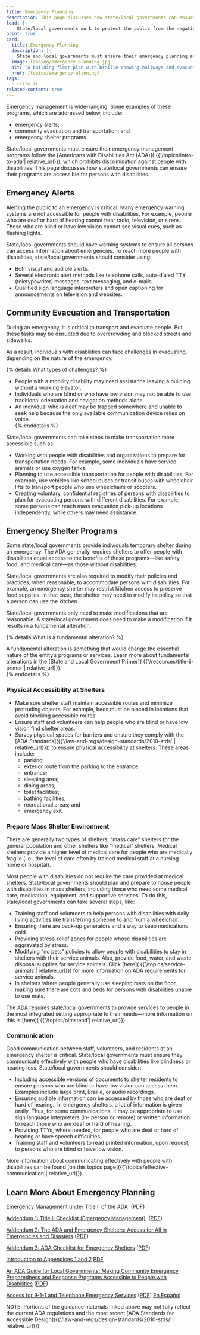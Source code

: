 ```yaml
---
title: Emergency Planning
description: This page discusses how state/local governments can ensure their emergency planning and management programs are accessible for persons with disabilities.
lead: |-
    State/local governments work to protect the public from the negative impacts of emergencies and disasters, including storms and other weather events. This work—known as “emergency management”—includes preparing for, responding to, and recovering from emergencies and disasters.  
print: true
card:
  title: Emergency Planning
  description: |-
    State and local governments must ensure their emergency planning and management programs are accessible for persons with disabilities.
  image: landing/emergency-planning.jpg
  alt: "A building floor plan with braille showing hallways and evacuation routes"
  href: /topics/emergency-planning/
tags:
  - title ii
related-content: true
---
```


Emergency management is wide-ranging. Some examples of these programs, which
are addressed below, include:  
- emergency alerts;  
- community evacuation and transportation; and  
- emergency shelter programs.  

State/local governments must ensure their emergency management programs follow
the [Americans with Disabilities Act (ADA)]( {{'/topics/intro-to-ada'| relative_url}}), which prohibits discrimination against people
with disabilities. This page discusses how state/local governments can ensure their
programs are accessible for persons with disabilities.  

## Emergency Alerts  

Alerting the public to an emergency is critical. Many emergency warning systems are
not accessible for people with disabilities. For example, people who are deaf or hard of
hearing cannot hear radio, television, or sirens. Those who are blind or have low vision
cannot see visual cues, such as flashing lights.  

State/local governments should have warning systems to ensure all persons can access
information about emergencies. To reach more people with disabilities, state/local
governments should consider using:  

- Both visual and audible alerts.  
- Several electronic alert methods like telephone calls, auto-dialed TTY (teletypewriter) messages, text messaging, and e-mails.  
- Qualified sign language interpreters and open captioning for announcements on television and websites.  

## Community Evacuation and Transportation  

During an emergency, it is critical to transport and evacuate people. But these tasks
may be disrupted due to overcrowding and blocked streets and sidewalks.  

As a result, individuals with disabilities can face challenges in evacuating, depending on
the nature of the emergency.  

{% details What types of challenges? %}
- People with a mobility disability may need assistance leaving a building without a working elevator.  
- Individuals who are blind or who have low vision may not be able to use traditional orientation and
navigation methods alone.  
- An individual who is deaf may be trapped somewhere and unable to seek help because the only
available communication device relies on voice.  
{% enddetails %}

State/local governments can take steps to make transportation more accessible such
as:  

- Working with people with disabilities and organizations to prepare for
transportation needs. For example, some individuals have service animals or use
oxygen tanks.  
- Planning to use accessible transportation for people with disabilities. For
example, use vehicles like school buses or transit buses with wheelchair lifts to
transport people who use wheelchairs or scooters.  
- Creating voluntary, confidential registries of persons with disabilities to plan for
evacuating persons with different disabilities. For example, some persons can
reach mass evacuation pick-up locations independently, while others may need
assistance.  

## Emergency Shelter Programs  

Some state/local governments provide individuals temporary shelter during an
emergency. The ADA generally requires shelters to offer people with disabilities equal access to the benefits of these programs—like safety, food, and medical care—as those without disabilities.  

State/local governments are also required to modify their policies and practices, when
reasonable, to accommodate persons with disabilities. For example, an emergency
shelter may restrict kitchen access to preserve food supplies. In that case, the shelter
may need to modify its policy so that a person can use the kitchen.  

State/local governments only need to make modifications that are reasonable. A
state/local government does need to make a modification if it results in a fundamental
alteration.  

{% details What is a fundamental alteration? %}  

A fundamental alteration is something that would change the essential nature of the entity’s programs or
services. Learn more about fundamental alterations in the [State and Local Government Primer]( {{'/resources/title-ii-primer'| relative_url}}).  
{% enddetails %}  

### Physical Accessibility at Shelters  

- Make sure shelter staff maintain accessible routes and minimize protruding
objects. For example, beds must be placed in locations that avoid blocking
accessible routes.  
- Ensure staff and volunteers can help people who are blind or have low vision
find shelter areas.  
- Survey physical spaces for barriers and ensure they comply with the [ADA Standards]({{'/law-and-regs/design-standards/2010-stds' | relative_url}})) to ensure physical accessibility at shelters. These areas include:  
  - parking;  
  - exterior route from the parking to the entrance;  
  - entrance;  
  - sleeping area;  
  - dining areas;  
  - toilet facilities;  
  - bathing facilities;  
  - recreational areas; and  
  - emergency exit.  

### Prepare Mass Shelter Environment  

There are generally two types of shelters: “mass care” shelters for the general
population and other shelters like “medical” shelters. Medical shelters provide a higher
level of medical care for people who are medically fragile (i.e., the level of care often by
trained medical staff at a nursing home or hospital).  

Most people with disabilities do not require the care provided at medical shelters.
State/local governments should plan and prepare to house people with disabilities in
mass shelters, including those who need some medical care, medication, equipment,
and supportive services. To do this, state/local governments can take several steps,
like:  
- Training staff and volunteers to help persons with disabilities with daily living
activities like transferring someone to and from a wheelchair.  
- Ensuring there are back-up generators and a way to keep medications cold.  
- Providing stress-relief zones for people whose disabilities are aggravated by
stress.  
- Modifying “no pets” policies to allow people with disabilities to stay in shelters with
their service animals. Also, provide food, water, and waste disposal supplies for
service animals. Click [here]( {{'/topics/service-animals'| relative_url}}) for more information on ADA requirements for service
animals.  
- In shelters where people generally use sleeping mats on the floor, making sure
there are cots and beds for persons with disabilities unable to use mats.  

The ADA requires state/local governments to provide services to people in the most
integrated setting appropriate to their needs—more information on this is [here]( {{'/topics/olmstead'| relative_url}}).  

### Communication  

Good communication between staff, volunteers, and residents at an emergency shelter
is critical. State/local governments must ensure they communicate effectively with
people who have disabilities like blindness or hearing loss. State/local governments
should consider:  
- Including accessible versions of documents to shelter residents to ensure persons
who are blind or have low vision can access them. Examples include large print,
Braille, or audio recordings.  
- Ensuring audible information can be accessed by those who are deaf or hard of
hearing.  In emergency shelters, a lot of information is given orally. Thus, for some
communications, it may be appropriate to use sign language interpreters (in-
person or remote) or written information to reach those who are deaf or hard of
hearing.  
- Providing TTYs, where needed, for people who are deaf or hard of hearing or have
speech difficulties.  
- Training staff and volunteers to read printed information, upon request, to persons
who are blind or have low vision.  

More information about communicating effectively with people with disabilities can be found [on this topics page]({{'/topics/effective-communication'| relative_url}}).  

## Learn More About Emergency Planning

[Emergency Management under Title II of the ADA](https://archive.ada.gov/pcatoolkit/chap7emergencymgmt.htm)  ([PDF](https://archive.ada.gov/pcatoolkit/chap7emergencymgmt.pdf))  

[Addendum 1: Title II Checklist (Emergency Management)](https://archive.ada.gov/pcatoolkit/chap7emergencymgmtadd1.htm)  ([PDF](https://archive.ada.gov/pcatoolkit/chap7emergencymgmtadd1.pdf))  

[Addendum 2: The ADA and Emergency Shelters: Access for All in Emergencies and Disasters](https://archive.ada.gov/pcatoolkit/chap7shelterprog.htm) ([PDF](https://archive.ada.gov/pcatoolkit/chap7shelterprog.pdf))  

[Addendum 3: ADA Checklist for Emergency Shelters](https://archive.ada.gov/pcatoolkit/chap7shelterchk.htm)  ([PDF](https://archive.ada.gov/pcatoolkit/chap7shelterchk.pdf))  

[Introduction to Appendices 1 and 2](https://archive.ada.gov/pcatoolkit/introapp1and2.htm)  [PDF](https://archive.ada.gov/pcatoolkit/introapp1and2.pdf)  

[An ADA Guide for Local Governments: Making Community Emergency Preparedness and Response Programs Accessible to People with
Disabilities](https://archive.ada.gov/emergencyprep.htm) ([PDF](https://archive.ada.gov/emerprepguideprt.pdf))

[Access for 9-1-1 and Telephone Emergency Services](https://archive.ada.gov/911ta.htm)  ([PDF](https://archive.ada.gov/911ta.pdf))  [En Español](https://archive.ada.gov/911ta_spanish.htm)  

NOTE: Portions of the guidance materials linked above may not fully reflect the current ADA regulations and the most recent [ADA Standards for Accessible Design]({{'/law-and-regs/design-standards/2010-stds/' | relative_url}})